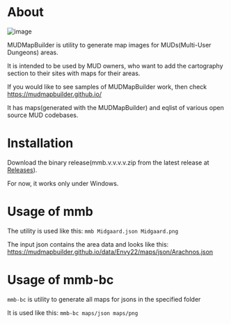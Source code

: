 # About
![image](https://github.com/rds1983/MUDMapBuilder/assets/1057289/3f233fc8-510b-4125-a0c5-7e89d372b62e)

MUDMapBuilder is utility to generate map images for MUDs(Multi-User Dungeons) areas.

It is intended to be used by MUD owners, who want to add the cartography section to their sites with maps for their areas.

If you would like to see samples of MUDMapBuilder work, then check https://mudmapbuilder.github.io/

It has maps(generated with the MUDMapBuilder) and eqlist of various open source MUD codebases.

# Installation
Download the binary release(mmb.v.v.v.v.zip from the latest release at [Releases](https://github.com/rds1983/MUDMapBuilder/releases)). 

For now, it works only under Windows.

# Usage of mmb
The utility is used like this: `mmb Midgaard.json Midgaard.png`

The input json contains the area data and looks like this: https://mudmapbuilder.github.io/data/Envy22/maps/json/Arachnos.json

# Usage of mmb-bc
`mmb-bc` is utility to generate all maps for jsons in the specified folder

It is used like this: `mmb-bc maps/json maps/png`
